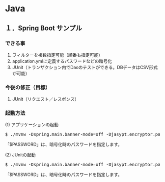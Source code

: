 # Java

## １．Spring Boot サンプル

### できる事
1. フィルターを複数指定可能（順番も指定可能）
1. application.ymlに定義するパスワードなどの暗号化
1. JUnit（トランザクション内でDaoのテストができる。DBデータはCSV形式が可能）

### 今後の修正（目標）
1. JUnit（リクエスト／レスポンス）

### 起動方法
(1) アプリケーションの起動
<pre>$ ./mvnw -Dspring.main.banner-mode=off -Djasypt.encryptor.password=$PASSWORD spring-boot:run</pre>
「$PASSWORD」は、暗号化時のパスワードを指定します。

(2) JUnitの起動
<pre>$ ./mvnw -Dspring.main.banner-mode=off -Djasypt.encryptor.password=$PASSWORD test</pre>
「$PASSWORD」は、暗号化時のパスワードを指定します。
